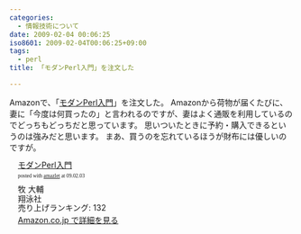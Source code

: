 ```yaml
---
categories:
  - 情報技術について
date: 2009-02-04 00:06:25
iso8601: 2009-02-04T00:06:25+09:00
tags:
  - perl
title: 「モダンPerl入門」を注文した

---
```


<p>Amazonで、「<a href="http://www.amazon.co.jp/exec/obidos/ASIN/4798119172/nqounet-22/ref=nosim/" name="amazletlink">モダンPerl入門</a>」を注文した。
Amazonから荷物が届くたびに、妻に「今度は何買ったの」と言われるのですが、妻はよく通販を利用しているのでどっちもどっちだと思っています。
思いついたときに予約・購入できるというのは強みだと思います。
まあ、買うのを忘れているほうが財布には優しいのですが。</p>

<div class="amazlet-box" style="margin-bottom:0px;"><div class="amazlet-image" style="float:left;"><a href="http://www.amazon.co.jp/exec/obidos/ASIN/4798119172/nqounet-22/ref=nosim/" name="amazletlink"></a></div><div class="amazlet-info" style="float:left;margin-left:15px;line-height:120%"><div class="amazlet-name" style="margin-bottom:10px;line-height:120%"><a href="http://www.amazon.co.jp/exec/obidos/ASIN/4798119172/nqounet-22/ref=nosim/" name="amazletlink">モダンPerl入門</a><div class="amazlet-powered-date" style="font-size:7pt;margin-top:5px;font-family:verdana;line-height:120%">posted with <a href="http://app.amazlet.com/amazlet/" title="モダンPerl入門">amazlet</a> at 09.02.03</div></div><div class="amazlet-detail">牧 大輔 <br />翔泳社 <br />売り上げランキング: 132<br /></div><div class="amazlet-link" style="margin-top: 5px"><a href="http://www.amazon.co.jp/exec/obidos/ASIN/4798119172/nqounet-22/ref=nosim/" name="amazletlink">Amazon.co.jp で詳細を見る</a></div></div><div class="amazlet-footer" style="clear: left"></div></div>
    	